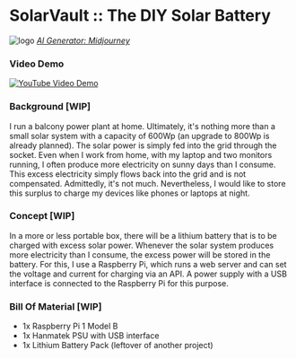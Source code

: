 # SolarVault :: The DIY Solar Battery

![logo](https://github.com/carforge/solarvault/assets/29213494/9ef1d83a-3947-496c-854d-47b59f99cea7)
*[AI Generator: Midjourney](https://www.midjourney.com)*

### Video Demo
[![YouTube Video Demo](https://img.youtube.com/vi/tJiyDAhUlIg/0.jpg)](https://youtu.be/tJiyDAhUlIg)

### Background [WIP]
I run a balcony power plant at home. Ultimately, it's nothing more than a small solar system with a capacity of 600Wp (an upgrade to 800Wp is already planned). The solar power is simply fed into the grid through the socket. Even when I work from home, with my laptop and two monitors running, I often produce more electricity on sunny days than I consume. This excess electricity simply flows back into the grid and is not compensated. Admittedly, it's not much. Nevertheless, I would like to store this surplus to charge my devices like phones or laptops at night.

### Concept [WIP]
In a more or less portable box, there will be a lithium battery that is to be charged with excess solar power. Whenever the solar system produces more electricity than I consume, the excess power will be stored in the battery. For this, I use a Raspberry Pi, which runs a web server and can set the voltage and current for charging via an API. A power supply with a USB interface is connected to the Raspberry Pi for this purpose.

### Bill Of Material [WIP]
* 1x Raspberry Pi 1 Model B
* 1x Hanmatek PSU with USB interface
* 1x Lithium Battery Pack (leftover of another project)
